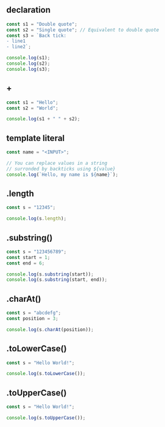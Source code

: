 ## declaration

```javascript
const s1 = "Double quote";
const s2 = "Single quote"; // Equivalent to double quote
const s3 = `Back tick:
- line1
- line2`;

console.log(s1);
console.log(s2);
console.log(s3);
```

## +

```javascript
const s1 = "Hello";
const s2 = "World";

console.log(s1 + " " + s2);
```

## template literal

```javascript
const name = "<INPUT>";

// You can replace values in a string
// surronded by backticks using ${value}
console.log(`Hello, my name is ${name}`);
```

## .length

```javascript
const s = "12345";

console.log(s.length);
```

## .substring()

```javascript
const s = "123456789";
const start = 1;
const end = 6;

console.log(s.substring(start));
console.log(s.substring(start, end));
```

## .charAt()

```javascript
const s = "abcdefg";
const position = 3;

console.log(s.charAt(position));
```

## .toLowerCase()

```javascript
const s = "Hello World!";

console.log(s.toLowerCase());
```

## .toUpperCase()

```javascript
const s = "Hello World!";

console.log(s.toUpperCase());
```
